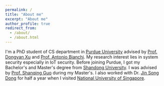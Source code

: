 ```yaml
---
permalink: /
title: "About me"
excerpt: "About me"
author_profile: true
redirect_from: 
  - /about/
  - /about.html
---
```


I'm a PhD student of CS department in [Purdue University](https://www.cs.purdue.edu/) advised by [Prof. Dongyan Xu](https://www.cs.purdue.edu/homes/dxu/) and [Prof. Antonio Bianchi](http://antoniobianchi.me/). My research interest lies in system security especially in IoT security. Before joining Purdue, I got my Bachelor's and Master's degree from [Shandong University](http://www.sdu.edu.cn/). I was advised by [Prof. Shanqing Guo](http://faculty.sdu.edu.cn/guoshanqing/zh_CN/index/521661/list/index.htm) during my Master's. I also worked with Dr. [Jin Song Dong](https://www.comp.nus.edu.sg/~dongjs/) for half a year when I visited [National University of Singapore](http://nus.edu.sg/).

